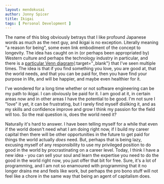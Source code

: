 ```yaml
---
layout: mendokusai
author: Jonny Spicer
title: Ikigai
tags: [ Personal Development ]
---
```

The name of this blog obviously betrays that I like profound Japanese words as much as the next guy, and ikigai is no exception. Literally meaning "a reason for being", some even
link embodiment of the concept to longevity. The idea has caught on in (or perhaps been appropriated by) Western culture and perhaps the technology industry in particular, and there
is a [particular Venn diagram](https://singularityhub.com/wp-content/uploads/2018/06/ikigai-chart-reason-for-being_1088160854.jpg){:target="_blank"} that I've seen multiple times.
The idea is that if you find something you love, you are good at, that the world needs, and that you can be paid for, then you have find your purpose in life, and will be happier,
and maybe even healthier for it.

I've wondered for a long time whether or not software engineering can be my path to ikigai. I can obviously be paid for it. I am good at it, in certain areas now and in other areas
I have the potential to be good. I'm not sure I "love" it yet, it can be frustrating, but I rarely find myself disliking it, and as my skills and confidence improve and grow I think
my passion for the field will too. So the real question is, does the world need it?

Naturally it's hard to answer. I have been telling myself for a while that even if the world doesn't need what I am doing right now, if I build my career capital then there will be
other opportunities in the future to get paid for things the world actually *does* need. But, perhaps that is being lazy, excusing myself of any responsibility to use my privileged
position to do good in the world by procrastinating on a career level. Today, I think I have a new idea - you can sell your soul and learn the expertise you need to do the good in
the world right now, you just offer that bit for free. Sure, it's a lot of programming, and I am not so enamoured with programming that it no longer drains me and feels like work,
but perhaps the pro bono stuff will not feel like a chore in the same way that being an agent of capitalism does.
